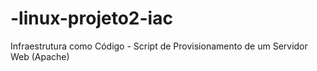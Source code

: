 # -linux-projeto2-iac
 Infraestrutura como Código - Script de Provisionamento de um Servidor Web (Apache)
